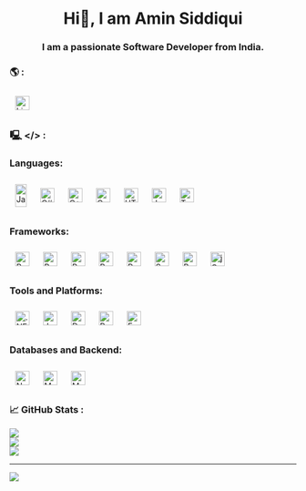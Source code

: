 <!--## Howdy! 👋
## I'm Amin, a Software Developer. -->
<h1 align="center">Hi👋, I am Amin Siddiqui</h1>
<h3 align="center">I am a passionate Software Developer from India.</h3>
<!--## #30NitesOfCode: [Check out my progress!](https://www.codedex.io/@amin/30-nites-of-code)  
  [#30NitesOfCode](https://www.codedex.io/@amin/30-nites-of-code)
  ![@amin #30NitesOfCode](https://www.codedex.io/api/petStatus?user=amin)-->
<!--
**aameensiddiqui/aameensiddiqui** is a ✨ _special_ ✨ repository because its `README.md` (this file) appears on your GitHub profile.
https://gprm.itsvg.in/
![JavaFX](https://img.shields.io/badge/javafx-%23FF0000.svg?style=for-the-badge&logo=javafx&logoColor=white)
![Notion](https://img.shields.io/badge/Notion-%23000000.svg?style=for-the-badge&logo=notion&logoColor=white)
socials
[![Stack Overflow](https://img.shields.io/badge/-Stackoverflow-FE7A16?logo=stack-overflow&logoColor=white)](https://stackoverflow.com/users/27310691) [![Codepen](https://img.shields.io/badge/Codepen-000000?style=for-the-badge&logo=codepen&logoColor=white)](https://codepen.io/aminsiddiqui) 
Here are some ideas to get you started:
- 🔭 I’m currently working on ...
- 🌱 I’m currently learning ...
- 👯 I’m looking to collaborate on ...
- 🤔 I’m looking for help with ...
- 💬 Ask me about ...
- 📫 How to reach me: ...
- 😄 Pronouns: ...
- ⚡ Fun fact: ...
💻 🌐📊
[![LinkedIn](https://img.shields.io/badge/LinkedIn-%230077B5.svg?logo=linkedin&logoColor=white)](https://linkedin.com/in/siddiquiamin) 
-->

### 🌎 :
<a href="https://linkedin.com/in/siddiquiamin" target="_blank">
  <img src="https://img.shields.io/badge/LinkedIn-%230077B5.svg?logo=linkedin&logoColor=white" alt="LinkedIn badge" style="vertical-align:middle; margin:10px; height:25px; width:auto;" />
</a>

###  🖳 </> :
<span>
  <h3>Languages:</h3>
  <img align="center" src="https://upload.wikimedia.org/wikipedia/en/3/30/Java_programming_language_logo.svg" alt="Java logo" width="20" style="vertical-align:middle; margin:10px; height:40px"/>
  <img align="center" src="https://img.shields.io/badge/c%23-%23239120.svg?style=flat&logo=csharp&logoColor=white" alt="C# badge" style="vertical-align:middle; margin:10px; height:25px"/>
  <img align="center" src="https://img.shields.io/badge/c++-%2300599C.svg?style=flat&logo=c%2B%2B&logoColor=white" alt="C++ badge" style="vertical-align:middle; margin:10px; height:25px"/>
  <img align="center" src="https://img.shields.io/badge/c-%2300599C.svg?style=flat&logo=c&logoColor=white" alt="C badge" style="vertical-align:middle; margin:10px; height:25px"/>
  <img align="center" src="https://img.shields.io/badge/html5-%23E34F26.svg?style=flat&logo=html5&logoColor=white" alt="HTML5 badge" style="vertical-align:middle; margin:10px; height:25px"/>
  <img align="center" src="https://img.shields.io/badge/javascript-%23323330.svg?style=flat&logo=javascript&logoColor=%23F7DF1E" alt="JavaScript badge" style="vertical-align:middle; margin:10px; height:25px"/>
  <img align="center" src="https://img.shields.io/badge/typescript-%23007ACC.svg?style=flat&logo=typescript&logoColor=white" alt="TypeScript badge" style="vertical-align:middle; margin:10px; height:25px"/>
</span>
<br/>
<span>
  <h3>Frameworks:</h3>
  <img align="center" src="https://img.shields.io/badge/react-%2320232a.svg?style=flat&logo=react&logoColor=%2361DAFB" alt="React badge" style="vertical-align:middle; margin:10px; height:25px"/>
  <img align="center" src="https://img.shields.io/badge/React%20Hook%20Form-%23EC5990.svg?style=flat&logo=reacthookform&logoColor=white" alt="React Hook Form badge" style="vertical-align:middle; margin:10px; height:25px"/>
  <img align="center" src="https://img.shields.io/badge/redux-%23593d88.svg?style=flat&logo=redux&logoColor=white" alt="Redux badge" style="vertical-align:middle; margin:10px; height:25px"/>
  <img align="center" src="https://img.shields.io/badge/-React%20Query-FF4154?style=flat&logo=react%20query&logoColor=white" alt="React Query badge" style="vertical-align:middle; margin:10px; height:25px"/>
  <img align="center" src="https://img.shields.io/badge/React_Router-CA4245?style=flat&logo=react-router&logoColor=white" alt="React Router badge" style="vertical-align:middle; margin:10px; height:25px"/>
  <img align="center" src="https://img.shields.io/badge/spring%20boot-%236DB33F.svg?style=flat&logo=spring&logoColor=white" alt="Spring Boot badge" style="vertical-align:middle; margin:10px; height:25px""/>
  <img align="center" src="https://img.shields.io/badge/bootstrap-%238511FA.svg?style=flat&logo=bootstrap&logoColor=white" alt="Bootstrap badge" style="vertical-align:middle; margin:10px; height:25px"/>
  <img align="center" src="https://img.shields.io/badge/jquery-%230769AD.svg?style=flat&logo=jquery&logoColor=white" alt="jQuery badge" style="vertical-align:middle; margin:10px; height:25px"/>
</span>
<br/>
<span>
  <h3>Tools and Platforms:</h3>
  <img align="center" src="https://img.shields.io/badge/.NET-5C2D91?style=flat&logo=.net&logoColor=white" alt=".NET badge" style="vertical-align:middle; margin:10px; height:25px"/>
  <img align="center" src="https://img.shields.io/badge/jenkins-%232C5263.svg?style=flat&logo=jenkins&logoColor=white" alt="Jenkins badge" style="vertical-align:middle; margin:10px; height:25px"/>
  <img align="center" src="https://img.shields.io/badge/docker-%230db7ed.svg?style=flat&logo=docker&logoColor=white" alt="Docker badge" style="vertical-align:middle; margin:10px; height:25px"/>
  <img align="center" src="https://img.shields.io/badge/Postman-FF6C37?style=flat&logo=postman&logoColor=white" alt="Postman badge" style="vertical-align:middle; margin:10px; height:25px""/>
   <img align="center" src="https://img.shields.io/badge/express.js-%23404d59.svg?style=flat&logo=express&logoColor=white" alt="Express.js badge" style="vertical-align:middle; margin:10px; height:25px"/>
</span>
<br/>
<span>
  <h3>Databases and Backend:</h3>
  <img align="center" src="https://img.shields.io/badge/node.js-6DA55F?style=flat&logo=node.js&logoColor=white" alt="NodeJS badge" style="vertical-align:middle; margin:10px; height:25px"/>
<!--   <img align="center" src="https://img.shields.io/badge/JWT-black?style=flat&logo=JSON%20web%20tokens" alt="JWT badge" style="vertical-align:middle; margin:10px; height:25px"/> -->
  <img align="center" src="https://img.shields.io/badge/MongoDB-%234ea94b.svg?style=flat&logo=mongodb&logoColor=white" alt="MongoDB badge" style="vertical-align:middle; margin:10px; height:25px"/>
  <img align="center" src="https://img.shields.io/badge/mysql-4479A1.svg?style=flat&logo=mysql&logoColor=white" alt="MySQL badge" style="vertical-align:middle; margin:10px; height:25px"/>
</span>


<!--
![Java](https://img.shields.io/badge/java-%23ED8B00.svg?style=flat&logo=openjdk&logoColor=white) 
![C#](https://img.shields.io/badge/c%23-%23239120.svg?style=flat&logo=csharp&logoColor=white) 
![C++](https://img.shields.io/badge/c++-%2300599C.svg?style=flat&logo=c%2B%2B&logoColor=white) 
![C](https://img.shields.io/badge/c-%2300599C.svg?style=flat&logo=c&logoColor=white) 
![HTML5](https://img.shields.io/badge/html5-%23E34F26.svg?style=flat&logo=html5&logoColor=white) 
![JavaScript](https://img.shields.io/badge/javascript-%23323330.svg?style=flat&logo=javascript&logoColor=%23F7DF1E) 
![TypeScript](https://img.shields.io/badge/typescript-%23007ACC.svg?style=flat&logo=typescript&logoColor=white) 
![.Net](https://img.shields.io/badge/.NET-5C2D91?style=flat&logo=.net&logoColor=white) 
![Bootstrap](https://img.shields.io/badge/bootstrap-%238511FA.svg?style=flat&logo=bootstrap&logoColor=white)  
![jQuery](https://img.shields.io/badge/jquery-%230769AD.svg?style=flat&logo=jquery&logoColor=white) 
![JWT](https://img.shields.io/badge/JWT-black?style=flat&logo=JSON%20web%20tokens) 
![NodeJS](https://img.shields.io/badge/node.js-6DA55F?style=flat&logo=node.js&logoColor=white) 
![React](https://img.shields.io/badge/react-%2320232a.svg?style=flat&logo=react&logoColor=%2361DAFB) 
![React Hook Form](https://img.shields.io/badge/React%20Hook%20Form-%23EC5990.svg?style=flat&logo=reacthookform&logoColor=white) 
![Redux](https://img.shields.io/badge/redux-%23593d88.svg?style=flat&logo=redux&logoColor=white) 
![React Query](https://img.shields.io/badge/-React%20Query-FF4154?style=flat&logo=react%20query&logoColor=white) 
![React Router](https://img.shields.io/badge/React_Router-CA4245?style=flat&logo=react-router&logoColor=white) 
![Spring](https://img.shields.io/badge/spring-%236DB33F.svg?style=flat&logo=spring&logoColor=white) 
![Apache Tomcat](https://img.shields.io/badge/apache%20tomcat-%23F8DC75.svg?style=flat&logo=apache-tomcat&logoColor=black) 
![Jenkins](https://img.shields.io/badge/jenkins-%232C5263.svg?style=flat&logo=jenkins&logoColor=white) 
![MongoDB](https://img.shields.io/badge/MongoDB-%234ea94b.svg?style=flat&logo=mongodb&logoColor=white) 
![MySQL](https://img.shields.io/badge/mysql-4479A1.svg?style=flat&logo=mysql&logoColor=white) 
![GitHub](https://img.shields.io/badge/github-%23121011.svg?style=flat&logo=github&logoColor=white) 
![Docker](https://img.shields.io/badge/docker-%230db7ed.svg?style=flat&logo=docker&logoColor=white) 
![Postman](https://img.shields.io/badge/Postman-FF6C37?style=flat&logo=postman&logoColor=white)
-->

### 📈 GitHub Stats :
![](https://github-readme-stats.vercel.app/api?username=aameensiddiqui&theme=transparent&hide_border=false&include_all_commits=true&count_private=true)<br/>
![](https://github-readme-streak-stats.herokuapp.com/?user=aameensiddiqui&theme=transparent&hide_border=false)<br/>
![](https://github-readme-stats.vercel.app/api/top-langs/?username=aameensiddiqui&theme=transparent&hide_border=false&include_all_commits=true&count_private=true&layout=compact)




<!--
[![TestUser at CodeAbbey banner](https://www.codeabbey.com/index/user_banner/aminsiddiqui.png)](https://www.codeabbey.com/index/user_profile/aminsiddiqui)
### ✍️ Random Dev Quote :
![](https://quotes-github-readme.vercel.app/api?type=vetical&theme=tokyonight)
### 🔝 Top Contributed Repo
![](https://github-contributor-stats.vercel.app/api?username=aameensiddiqui&limit=5&theme=transparent&combine_all_yearly_contributions=true) -->

---
[![](https://visitcount.itsvg.in/api?id=aameensiddiqui&icon=2&color=1)](https://visitcount.itsvg.in)

<!-- Proudly created with GPRM ( https://gprm.itsvg.in ) -->
